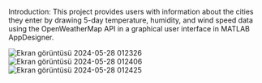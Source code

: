 Introduction:
  This project provides users with information about the cities they enter by drawing 5-day temperature, humidity, and wind speed data using the OpenWeatherMap API in a graphical user interface in MATLAB AppDesigner.


  
![Ekran görüntüsü 2024-05-28 012326](https://github.com/MertBuyuknisan/WeatherData-MatlabAppDesigner/assets/136019582/1ff3aa8e-bf51-469e-b871-81885cc15088)
![Ekran görüntüsü 2024-05-28 012406](https://github.com/MertBuyuknisan/WeatherData-MatlabAppDesigner/assets/136019582/76d896cd-de4a-422b-b261-04beb9c05681)
![Ekran görüntüsü 2024-05-28 012425](https://github.com/MertBuyuknisan/WeatherData-MatlabAppDesigner/assets/136019582/b470a730-2546-42f1-9feb-65bdaece824d)
